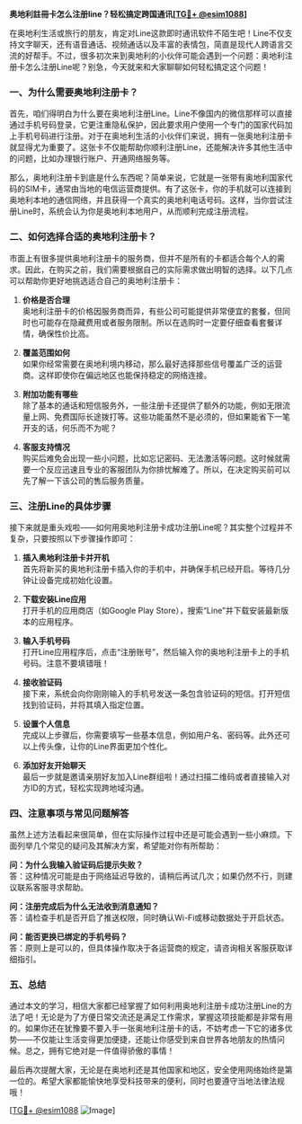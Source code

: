 **奥地利註冊卡怎么注册line？轻松搞定跨国通讯[[TG💪+ @esim1088](https://t.me/s/esim1088)]**

在奥地利生活或旅行的朋友，肯定对Line这款即时通讯软件不陌生吧！Line不仅支持文字聊天，还有语音通话、视频通话以及丰富的表情包，简直是现代人跨语言交流的好帮手。不过，很多初次来到奥地利的小伙伴可能会遇到一个问题：奥地利注册卡怎么注册Line呢？别急，今天就来和大家聊聊如何轻松搞定这个问题！

### 一、为什么需要奥地利注册卡？

首先，咱们得明白为什么要在奥地利注册Line。Line不像国内的微信那样可以直接通过手机号码登录，它更注重隐私保护，因此要求用户使用一个专门的国家代码加上手机号码进行注册。对于在奥地利生活的小伙伴们来说，拥有一张奥地利注册卡就显得尤为重要了。这张卡不仅能帮助你顺利注册Line，还能解决许多其他生活中的问题，比如办理银行账户、开通网络服务等。

那么，奥地利注册卡到底是什么东西呢？简单来说，它就是一张带有奥地利国家代码的SIM卡，通常由当地的电信运营商提供。有了这张卡，你的手机就可以连接到奥地利本地的通信网络，并且获得一个真实的奥地利电话号码。这样，当你尝试注册Line时，系统会认为你是奥地利本地用户，从而顺利完成注册流程。

### 二、如何选择合适的奥地利注册卡？

市面上有很多提供奥地利注册卡的服务商，但并不是所有的卡都适合每个人的需求。因此，在购买之前，我们需要根据自己的实际需求做出明智的选择。以下几点可以帮助你更好地挑选适合自己的奥地利注册卡：

1. **价格是否合理**  
   奥地利注册卡的价格因服务商而异，有些公司可能提供非常便宜的套餐，但同时也可能存在隐藏费用或者服务限制。所以在选购时一定要仔细查看套餐详情，确保性价比高。

2. **覆盖范围如何**  
   如果你经常需要在奥地利境内移动，那么最好选择那些信号覆盖广泛的运营商。这样即使你在偏远地区也能保持稳定的网络连接。

3. **附加功能有哪些**  
   除了基本的通话和短信服务外，一些注册卡还提供了额外的功能，例如无限流量上网、免费国际长途拨打等。这些功能虽然不是必须的，但如果能省下一笔开支的话，何乐而不为呢？

4. **客服支持情况**  
   购买后难免会出现一些小问题，比如忘记密码、无法激活等问题。这时候就需要一个反应迅速且专业的客服团队为你排忧解难了。所以，在决定购买前可以先了解一下该公司的售后服务质量。

### 三、注册Line的具体步骤

接下来就是重头戏啦——如何用奥地利注册卡成功注册Line呢？其实整个过程并不复杂，只要按照以下步骤操作即可：

1. **插入奥地利注册卡并开机**  
   首先将新买的奥地利注册卡插入你的手机中，并确保手机已经开启。等待几分钟让设备完成初始化设置。

2. **下载安装Line应用**  
   打开手机的应用商店（如Google Play Store），搜索“Line”并下载安装最新版本的应用程序。

3. **输入手机号码**  
   打开Line应用程序后，点击“注册账号”，然后输入你的奥地利注册卡上的手机号码。注意不要填错哦！

4. **接收验证码**  
   接下来，系统会向你刚刚输入的手机号发送一条包含验证码的短信。打开短信找到验证码，并将其填入指定位置。

5. **设置个人信息**  
   完成以上步骤后，你需要填写一些基本信息，例如用户名、密码等。此外还可以上传头像，让你的Line界面更加个性化。

6. **添加好友开始聊天**  
   最后一步就是邀请亲朋好友加入Line群组啦！通过扫描二维码或者直接输入对方ID的方式，轻松实现跨地域沟通。

### 四、注意事项与常见问题解答

虽然上述方法看起来很简单，但在实际操作过程中还是可能会遇到一些小麻烦。下面列举几个常见的疑问及其解决方案，希望能对你有所帮助：

**问：为什么我输入验证码后提示失败？**  
答：这种情况可能是由于网络延迟导致的，请稍后再试几次；如果仍然不行，则建议联系客服寻求帮助。

**问：注册完成后为什么无法收到消息通知？**  
答：请检查手机是否开启了推送权限，同时确认Wi-Fi或移动数据处于开启状态。

**问：能否更换已绑定的手机号码？**  
答：原则上是可以的，但具体操作取决于各运营商的规定，请咨询相关客服获取详细指引。

### 五、总结

通过本文的学习，相信大家都已经掌握了如何利用奥地利注册卡成功注册Line的方法了吧！无论是为了方便日常交流还是满足工作需求，掌握这项技能都是非常有用的。如果你还在犹豫要不要入手一张奥地利注册卡的话，不妨考虑一下它的诸多优势——不仅能让生活变得更加便捷，还能让你感受到来自世界各地朋友的热情问候。总之，拥有它绝对是一件值得骄傲的事情！

最后再次提醒大家，无论是在奥地利还是其他国家和地区，安全使用网络始终是第一位的。希望大家都能愉快地享受科技带来的便利，同时也要遵守当地法律法规哦！

[[TG💪+ @esim1088](https://t.me/s/esim1088) ![Image](https://i.postimg.cc/4NQfJmqS/Snipaste-2025-05-13-00-14-12.png)]